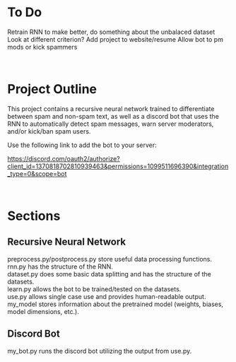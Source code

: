 # To Do
Retrain RNN to make better, do something about the unbalaced dataset
Look at different criterion?
Add project to website/resume
Allow bot to pm mods or kick spammers

<br>

# Project Outline
This project contains a recursive neural network trained to differentiate between spam and non-spam text,
as well as a discord bot that uses the RNN to automatically detect spam messages, warn server moderators,
and/or kick/ban spam users.

Use the following link to add the bot to your server:

https://discord.com/oauth2/authorize?client_id=1370818702810939463&permissions=1099511696390&integration_type=0&scope=bot

<br>

# Sections
## Recursive Neural Network
preprocess.py/postprocess.py store useful data processing functions.  
rnn.py has the structure of the RNN.  
dataset.py does some basic data splitting and has the structure of the datasets.  
learn.py allows the bot to be trained/tested on the datasets.  
use.py allows single case use and provides human-readable output.  
my_model stores information about the pretrained model (weights, biases, model dimensions, etc.).  
## Discord Bot
my_bot.py runs the discord bot utilizing the output from use.py.  